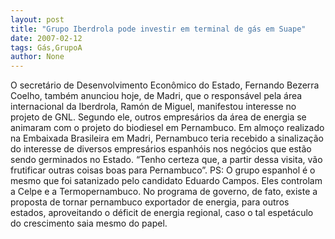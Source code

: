 ```yaml
---
layout: post
title: "Grupo Iberdrola pode investir em terminal de gás em Suape"
date: 2007-02-12
tags: Gás,GrupoA
author: None
---
```

O secretário de Desenvolvimento Econômico do Estado, Fernando Bezerra Coelho, também anunciou hoje, de Madri, que o responsável pela área internacional da Iberdrola, Ramón de Miguel, manifestou interesse no projeto de GNL. 
Segundo ele, outros empresários da área de energia se animaram com o projeto do biodiesel em Pernambuco.
Em almoço realizado na Embaixada Brasileira em Madri, Pernambuco teria recebido a sinalização do interesse de diversos empresários espanhóis nos negócios que estão sendo germinados no Estado.
“Tenho certeza que, a partir dessa visita, vão frutificar outras coisas boas para Pernambuco”.
PS: O grupo espanhol é o mesmo que foi satanizado pelo candidato Eduardo Campos. Eles controlam a Celpe e a Termopernambuco. No programa de governo, de fato, existe a proposta de tornar pernambuco exportador de energia, para outros estados, aproveitando o déficit de energia regional, caso o tal espetáculo do crescimento saia mesmo do papel. 